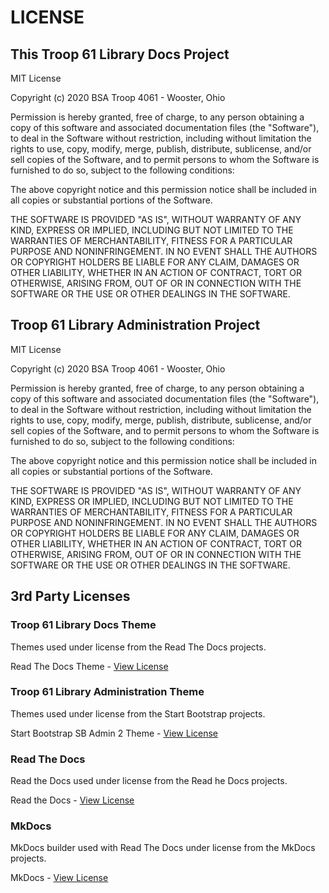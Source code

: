 LICENSE
=======

## This Troop 61 Library Docs Project


MIT License

Copyright (c) 2020  BSA Troop 4061 - Wooster, Ohio

Permission is hereby granted, free of charge, to any person obtaining a copy
of this software and associated documentation files (the "Software"), to deal
in the Software without restriction, including without limitation the rights
to use, copy, modify, merge, publish, distribute, sublicense, and/or sell
copies of the Software, and to permit persons to whom the Software is
furnished to do so, subject to the following conditions:

The above copyright notice and this permission notice shall be included in all
copies or substantial portions of the Software.

THE SOFTWARE IS PROVIDED "AS IS", WITHOUT WARRANTY OF ANY KIND, EXPRESS OR
IMPLIED, INCLUDING BUT NOT LIMITED TO THE WARRANTIES OF MERCHANTABILITY,
FITNESS FOR A PARTICULAR PURPOSE AND NONINFRINGEMENT. IN NO EVENT SHALL THE
AUTHORS OR COPYRIGHT HOLDERS BE LIABLE FOR ANY CLAIM, DAMAGES OR OTHER
LIABILITY, WHETHER IN AN ACTION OF CONTRACT, TORT OR OTHERWISE, ARISING FROM,
OUT OF OR IN CONNECTION WITH THE SOFTWARE OR THE USE OR OTHER DEALINGS IN THE
SOFTWARE.

## Troop 61 Library Administration Project

MIT License

Copyright (c) 2020  BSA Troop 4061 - Wooster, Ohio

Permission is hereby granted, free of charge, to any person obtaining a copy
of this software and associated documentation files (the "Software"), to deal
in the Software without restriction, including without limitation the rights
to use, copy, modify, merge, publish, distribute, sublicense, and/or sell
copies of the Software, and to permit persons to whom the Software is
furnished to do so, subject to the following conditions:

The above copyright notice and this permission notice shall be included in all
copies or substantial portions of the Software.

THE SOFTWARE IS PROVIDED "AS IS", WITHOUT WARRANTY OF ANY KIND, EXPRESS OR
IMPLIED, INCLUDING BUT NOT LIMITED TO THE WARRANTIES OF MERCHANTABILITY,
FITNESS FOR A PARTICULAR PURPOSE AND NONINFRINGEMENT. IN NO EVENT SHALL THE
AUTHORS OR COPYRIGHT HOLDERS BE LIABLE FOR ANY CLAIM, DAMAGES OR OTHER
LIABILITY, WHETHER IN AN ACTION OF CONTRACT, TORT OR OTHERWISE, ARISING FROM,
OUT OF OR IN CONNECTION WITH THE SOFTWARE OR THE USE OR OTHER DEALINGS IN THE
SOFTWARE.

## 3rd Party Licenses

### Troop 61 Library Docs Theme

Themes used under license from the Read The Docs projects.

Read The Docs Theme - [View License](https://github.com/snide/sphinx_rtd_theme/blob/master/LICENSE)

### Troop 61 Library Administration Theme

Themes used under license from the Start Bootstrap projects.

Start Bootstrap SB Admin 2 Theme - [View License](https://github.com/StartBootstrap/startbootstrap-sb-admin-2/blob/master/LICENSE)

### Read The Docs

Read the Docs used under license from the Read he Docs projects.

Read the Docs - [View License](https://github.com/readthedocs/readthedocs.org/blob/master/LICENSE)

### MkDocs

MkDocs builder used with Read The Docs under license from the MkDocs projects.

MkDocs - [View License](https://github.com/mkdocs/mkdocs/blob/master/LICENSE)
